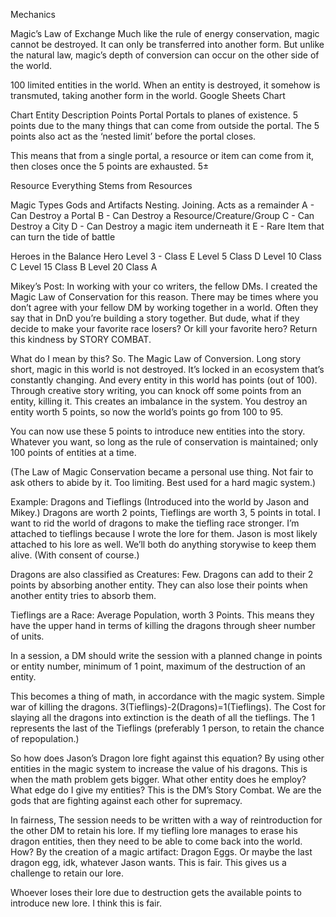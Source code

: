 Mechanics

Magic’s Law of Exchange
Much like the rule of energy conservation, magic cannot be destroyed. It can only be transferred into another form. 
	But unlike the natural law, magic’s depth of conversion can occur on the other side of the world.

100 limited entities in the world. When an entity is destroyed, it somehow is transmuted, taking another form in the world.
Google Sheets Chart

Chart
Entity
Description
Points
Portal
Portals to planes of existence.
5 points due to the many things that can come from outside the portal. The 5 points also act as the ‘nested limit’ before the portal closes.

This means that from a single portal, a resource or item can come from it, then closes once the 5 points are exhausted.
5±




Resource
Everything Stems from Resources

Magic Types
Gods and Artifacts
Nesting.
Joining.
Acts as a remainder
A - Can Destroy a Portal
B - Can Destroy a Resource/Creature/Group
C - Can Destroy a City
D - Can Destroy a magic item underneath it
E - Rare Item that can turn the tide of battle

Heroes in the Balance
Hero Level 3 - Class E
Level 5            Class D
Level 10          Class C
Level 15          Class B
Level 20          Class A

Mikey’s Post: In working with your co writers, the fellow DMs.
I created the Magic Law of Conservation for this reason.
There may be times where you don’t agree with your fellow DM by working together in a world. Often they say that in DnD you’re building a story together. But dude, what if they decide to make your favorite race losers? Or kill your favorite hero? Return this kindness by STORY COMBAT.

What do I mean by this? So. The Magic Law of Conversion. Long story short, magic in this world is not destroyed. It’s locked in an ecosystem that’s constantly changing. And every entity in this world has points (out of 100). Through creative story writing, you can knock off some points from an entity, killing it. This creates an imbalance in the system. You destroy an entity worth 5 points, so now the world’s points go from 100 to 95.

You can now use these 5 points to introduce new entities into the story. Whatever you want, so long as the rule of conservation is maintained; only 100 points of entities at a time.

(The Law of Magic Conservation became a personal use thing. Not fair to ask others to abide by it. Too limiting. Best used for a hard magic system.)

Example: Dragons and Tieflings (Introduced into the world by Jason and Mikey.)
Dragons are worth 2 points, Tieflings are worth 3, 5 points in total.
I want to rid the world of dragons to make the tiefling race stronger. I’m attached to tieflings because I wrote the lore for them. Jason is most likely attached to his lore as well. We’ll both do anything storywise to keep them alive. (With consent of course.)

Dragons are also classified as Creatures: Few. Dragons can add to their 2 points by absorbing another entity. They can also lose their points when another entity tries to absorb them.

Tieflings are a Race: Average Population, worth 3 Points. This means they have the upper hand in terms of killing the dragons through sheer number of units.

In a session, a DM should write the session with a planned change in points or entity number, minimum of 1 point, maximum of the destruction of an entity.

This becomes a thing of math, in accordance with the magic system.
Simple war of killing the dragons. 3(Tieflings)-2(Dragons)=1(Tieflings). The Cost for slaying all the dragons into extinction is the death of all the tieflings. The 1 represents the last of the Tieflings (preferably 1 person, to retain the chance of repopulation.)

So how does Jason’s Dragon lore fight against this equation? By using other entities in the magic system to increase the value of his dragons. This is when the math problem gets bigger. What other entity does he employ? What edge do I give my entities? This is the DM’s Story Combat. We are the gods that are fighting against each other for supremacy.

In fairness, The session needs to be written with a way of reintroduction for the other DM to retain his lore. If my tiefling lore manages to erase his dragon entities, then they need to be able to come back into the world. How? By the creation of a magic artifact: Dragon Eggs. Or maybe the last dragon egg, idk, whatever Jason wants. This is fair. This gives us a challenge to retain our lore.

Whoever loses their lore due to destruction gets the available points to introduce new lore. I think this is fair.
